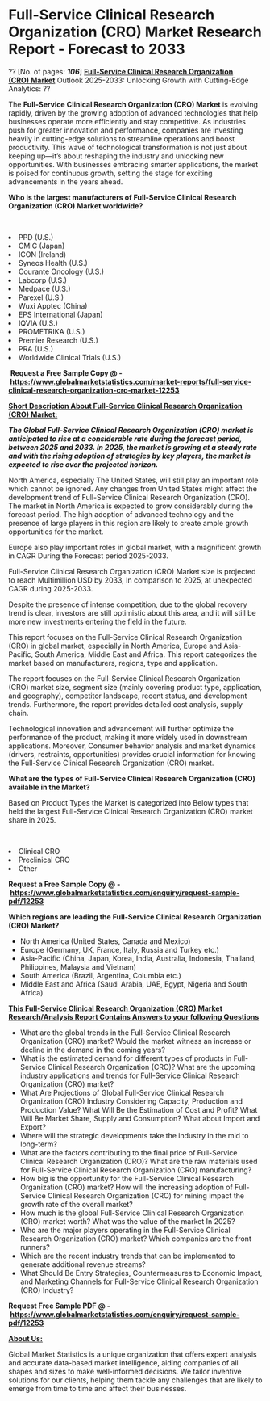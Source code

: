 <H1>Full-Service Clinical Research Organization (CRO) Market Research Report - Forecast to 2033</H1><p>?? [No. of pages:&nbsp;<strong><em>106</em></strong>]&nbsp;<strong><a href="https://www.globalmarketstatistics.com/market-reports/full-service-clinical-research-organization-cro-market-12253">Full-Service Clinical Research Organization (CRO)&nbsp;Market</a></strong>&nbsp;Outlook 2025-2033: Unlocking Growth with Cutting-Edge Analytics: ??</p><p>The <strong>Full-Service Clinical Research Organization (CRO) Market</strong> is evolving rapidly, driven by the growing adoption of advanced technologies that help businesses operate more efficiently and stay competitive. As industries push for greater innovation and performance, companies are investing heavily in cutting-edge solutions to streamline operations and boost productivity. This wave of technological transformation is not just about keeping up&mdash;it&rsquo;s about reshaping the industry and unlocking new opportunities. With businesses embracing smarter applications, the market is poised for continuous growth, setting the stage for exciting advancements in the years ahead.</p><p><strong>Who is the largest manufacturers of Full-Service Clinical Research Organization (CRO) Market worldwide?</strong></p><p>&nbsp;<li>PPD (U.S.) <li>CMIC (Japan) <li>ICON (Ireland) <li>Syneos Health (U.S.) <li>Courante Oncology (U.S.) <li>Labcorp (U.S.) <li>Medpace (U.S.) <li>Parexel (U.S.) <li>Wuxi Apptec (China) <li>EPS International (Japan) <li>IQVIA (U.S.) <li>PROMETRIKA (U.S.) <li>Premier Research (U.S.) <li>PRA (U.S.) <li>Worldwide Clinical Trials (U.S.)</p><p>&nbsp;<strong>Request a Free Sample Copy @ -&nbsp;<a href="https://www.globalmarketstatistics.com/market-reports/full-service-clinical-research-organization-cro-market-12253">https://www.globalmarketstatistics.com/market-reports/full-service-clinical-research-organization-cro-market-12253</a></strong></p><p><strong><u>Short Description About Full-Service Clinical Research Organization (CRO) Market:</u></strong></p><p><strong><em>The Global Full-Service Clinical Research Organization (CRO) market is anticipated to rise at a considerable rate during the forecast period, between 2025 and 2033. In 2025, the market is growing at a steady rate and with the rising adoption of strategies by key players, the market is expected to rise over the projected horizon.</em></strong></p><p>North America, especially The United States, will still play an important role which cannot be ignored. Any changes from United States might affect the development trend of Full-Service Clinical Research Organization (CRO). The market in North America is expected to grow considerably during the forecast period. The high adoption of advanced technology and the presence of large players in this region are likely to create ample growth opportunities for the market.</p><p>Europe also play important roles in global market, with a magnificent growth in CAGR During the Forecast period 2025-2033.</p><p>Full-Service Clinical Research Organization (CRO) Market size is projected to reach Multimillion USD by 2033, In comparison to 2025, at unexpected CAGR during 2025-2033.</p><p>Despite the presence of intense competition, due to the global recovery trend is clear, investors are still optimistic about this area, and it will still be more new investments entering the field in the future.</p><p>This report focuses on the Full-Service Clinical Research Organization (CRO) in global market, especially in North America, Europe and Asia-Pacific, South America, Middle East and Africa. This report categorizes the market based on manufacturers, regions, type and application.</p><p>The report focuses on the Full-Service Clinical Research Organization (CRO) market size, segment size (mainly covering product type, application, and geography), competitor landscape, recent status, and development trends. Furthermore, the report provides detailed cost analysis, supply chain.</p><p>Technological innovation and advancement will further optimize the performance of the product, making it more widely used in downstream applications. Moreover, Consumer behavior analysis and market dynamics (drivers, restraints, opportunities) provides crucial information for knowing the Full-Service Clinical Research Organization (CRO) market.</p><p><strong>What are the types of Full-Service Clinical Research Organization (CRO) available in the Market?</strong></p><p>Based on Product Types the Market is categorized into Below types that held the largest Full-Service Clinical Research Organization (CRO) market share in 2025.</p><p>&nbsp;<li>Clinical CRO<li> Preclinical CRO<li> Other&nbsp;</p><p><strong>Request a Free Sample Copy @ -&nbsp;<a href="https://www.globalmarketstatistics.com/enquiry/request-sample-pdf/12253">https://www.globalmarketstatistics.com/enquiry/request-sample-pdf/12253</a></strong></p><p><strong>Which regions are leading the Full-Service Clinical Research Organization (CRO) Market?</strong></p><ul><li>North America (United States, Canada and Mexico)</li><li>Europe (Germany, UK, France, Italy, Russia and Turkey etc.)</li><li>Asia-Pacific (China, Japan, Korea, India, Australia, Indonesia, Thailand, Philippines, Malaysia and Vietnam)</li><li>South America (Brazil, Argentina, Columbia etc.)</li><li>Middle East and Africa (Saudi Arabia, UAE, Egypt, Nigeria and South Africa)</li></ul><p><strong><u>This Full-Service Clinical Research Organization (CRO) Market Research/Analysis Report Contains Answers to your following Questions</u></strong></p><ul><li>What are the global trends in the Full-Service Clinical Research Organization (CRO) market? Would the market witness an increase or decline in the demand in the coming years?</li><li>What is the estimated demand for different types of products in Full-Service Clinical Research Organization (CRO)? What are the upcoming industry applications and trends for Full-Service Clinical Research Organization (CRO) market?</li><li>What Are Projections of Global Full-Service Clinical Research Organization (CRO) Industry Considering Capacity, Production and Production Value? What Will Be the Estimation of Cost and Profit? What Will Be Market Share, Supply and Consumption? What about Import and Export?</li><li>Where will the strategic developments take the industry in the mid to long-term?</li><li>What are the factors contributing to the final price of Full-Service Clinical Research Organization (CRO)? What are the raw materials used for Full-Service Clinical Research Organization (CRO) manufacturing?</li><li>How big is the opportunity for the Full-Service Clinical Research Organization (CRO) market? How will the increasing adoption of Full-Service Clinical Research Organization (CRO) for mining impact the growth rate of the overall market?</li><li>How much is the global Full-Service Clinical Research Organization (CRO) market worth? What was the value of the market In 2025?</li><li>Who are the major players operating in the Full-Service Clinical Research Organization (CRO) market? Which companies are the front runners?</li><li>Which are the recent industry trends that can be implemented to generate additional revenue streams?</li><li>What Should Be Entry Strategies, Countermeasures to Economic Impact, and Marketing Channels for Full-Service Clinical Research Organization (CRO) Industry?</li></ul><p><strong>Request Free Sample PDF @ -&nbsp;<a href="https://www.globalmarketstatistics.com/enquiry/request-sample-pdf/12253">https://www.globalmarketstatistics.com/enquiry/request-sample-pdf/12253</a></strong></p><p><strong><u>About Us:</u></strong></p><p>Global Market Statistics&nbsp;is a unique organization that offers expert analysis and accurate data-based market intelligence, aiding companies of all shapes and sizes to make well-informed decisions. We tailor inventive solutions for our clients, helping them tackle any challenges that are likely to emerge from time to time and affect their businesses.</p>
